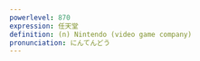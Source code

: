 ```yaml
---
powerlevel: 870
expression: 任天堂
definition: (n) Nintendo (video game company)
pronunciation: にんてんどう
---
```

